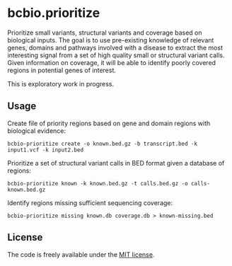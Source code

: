 # bcbio.prioritize

Prioritize small variants, structural variants and coverage based on biological
inputs. The goal is to use pre-existing knowledge of relevant genes, domains and
pathways involved with a disease to extract the most interesting signal from a
set of high quality small or structural variant calls. Given information on
coverage, it will be able to identify poorly covered regions in potential genes
of interest.

This is exploratory work in progress.

## Usage

Create file of priority regions based on gene and domain regions with biological
evidence:

    bcbio-prioritize create -o known.bed.gz -b transcript.bed -k input1.vcf -k input2.bed

Prioritize a set of structural variant calls in BED format given a database of
regions:

    bcbio-prioritize known -k known.bed.gz -t calls.bed.gz -o calls-known.bed.gz

Identify regions missing sufficient sequencing coverage:

    bcbio-prioritize missing known.db coverage.db > known-missing.bed

## License

The code is freely available under the [MIT license][l1].

[l1]: http://www.opensource.org/licenses/mit-license.html
